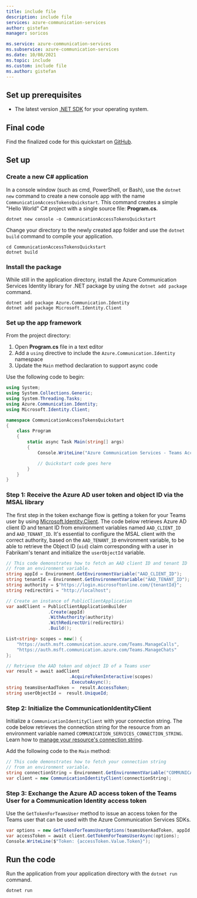 ```yaml
---
title: include file
description: include file
services: azure-communication-services
author: gistefan
manager: soricos

ms.service: azure-communication-services
ms.subservice: azure-communication-services
ms.date: 10/08/2021
ms.topic: include
ms.custom: include file
ms.author: gistefan
---
```


## Set up prerequisites

- The latest version [.NET SDK](https://dotnet.microsoft.com/download/dotnet) for your operating system.

## Final code
Find the finalized code for this quickstart on [GitHub](https://github.com/Azure-Samples/communication-services-dotnet-quickstarts/tree/main/ManageTeamsIdentityMobileAndDesktop).

## Set up

### Create a new C# application

In a console window (such as cmd, PowerShell, or Bash), use the `dotnet new` command to create a new console app with the name `CommunicationAccessTokensQuickstart`. This command creates a simple "Hello World" C# project with a single source file: **Program.cs**.

```console
dotnet new console -o CommunicationAccessTokensQuickstart
```

Change your directory to the newly created app folder and use the `dotnet build` command to compile your application.

```console
cd CommunicationAccessTokensQuickstart
dotnet build
```

### Install the package

While still in the application directory, install the Azure Communication Services Identity library for .NET package by using the `dotnet add package` command.

```console
dotnet add package Azure.Communication.Identity
dotnet add package Microsoft.Identity.Client
```

### Set up the app framework

From the project directory:

1. Open **Program.cs** file in a text editor
1. Add a `using` directive to include the `Azure.Communication.Identity` namespace
1. Update the `Main` method declaration to support async code

Use the following code to begin:

```csharp
using System;
using System.Collections.Generic;
using System.Threading.Tasks;
using Azure.Communication.Identity;
using Microsoft.Identity.Client;

namespace CommunicationAccessTokensQuickstart
{
    class Program
    {
        static async Task Main(string[] args)
        {
            Console.WriteLine("Azure Communication Services - Teams Access Tokens Quickstart");

            // Quickstart code goes here
        }
    }
}
```

### Step 1: Receive the Azure AD user token and object ID via the MSAL library

The first step in the token exchange flow is getting a token for your Teams user by using [Microsoft.Identity.Client](../../../active-directory/develop/reference-v2-libraries.md). The code below retrieves Azure AD client ID and tenant ID from environment variables named `AAD_CLIENT_ID` and `AAD_TENANT_ID`. It's essential to configure the MSAL client with the correct authority, based on the `AAD_TENANT_ID` environment variable, to be able to retrieve the Object ID (`oid`) claim corresponding with a user in Fabrikam's tenant and initialize the `userObjectId` variable.

```csharp
// This code demonstrates how to fetch an AAD client ID and tenant ID 
// from an environment variable.
string appId = Environment.GetEnvironmentVariable("AAD_CLIENT_ID");
string tenantId = Environment.GetEnvironmentVariable("AAD_TENANT_ID");
string authority = $"https://login.microsoftonline.com/{tenantId}";
string redirectUri = "http://localhost";

// Create an instance of PublicClientApplication
var aadClient = PublicClientApplicationBuilder
                .Create(appId)
                .WithAuthority(authority)
                .WithRedirectUri(redirectUri)
                .Build();

List<string> scopes = new() {
    "https://auth.msft.communication.azure.com/Teams.ManageCalls",
    "https://auth.msft.communication.azure.com/Teams.ManageChats"
};

// Retrieve the AAD token and object ID of a Teams user
var result = await aadClient
                        .AcquireTokenInteractive(scopes)
                        .ExecuteAsync();
string teamsUserAadToken =  result.AccessToken;
string userObjectId =  result.UniqueId;
```

### Step 2: Initialize the CommunicationIdentityClient

Initialize a `CommunicationIdentityClient` with your connection string. The code below retrieves the connection string for the resource from an environment variable named `COMMUNICATION_SERVICES_CONNECTION_STRING`. Learn how to [manage your resource's connection string](../create-communication-resource.md#store-your-connection-string).

Add the following code to the `Main` method:

```csharp
// This code demonstrates how to fetch your connection string
// from an environment variable.
string connectionString = Environment.GetEnvironmentVariable("COMMUNICATION_SERVICES_CONNECTION_STRING");
var client = new CommunicationIdentityClient(connectionString);
```

### Step 3: Exchange the Azure AD access token of the Teams User for a Communication Identity access token

Use the `GetTokenForTeamsUser` method to issue an access token for the Teams user that can be used with the Azure Communication Services SDKs.

```csharp
var options = new GetTokenForTeamsUserOptions(teamsUserAadToken, appId, userObjectId);
var accessToken = await client.GetTokenForTeamsUserAsync(options);
Console.WriteLine($"Token: {accessToken.Value.Token}");
```

## Run the code

Run the application from your application directory with the `dotnet run` command.

```console
dotnet run
```
